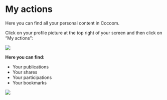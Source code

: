 # My actions
Here you can find all your personal content in Cocoom.
 
Click on your profile picture at the top right of your screen and then click on “My actions”:

![](https://pws.cocoom.com/wp-content/uploads/2020/04/My-activity.png)


 
 **Here you can find:**

-  Your publications
-  Your shares
-  Your participations
-  Your bookmarks


![](https://pws.cocoom.com/wp-content/uploads/2020/04/Hnet.com-image.gif)


 
 



